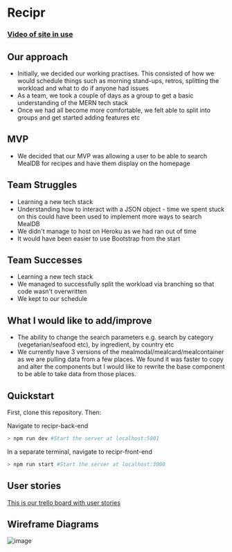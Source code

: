 # Recipr

### [Video of site in use](https://drive.google.com/file/d/12kbqQ6Cb8iHhl2e92-ZTD8Uyx53mcncB/view?usp=sharing)

## Our approach
- Initially, we decided our working practises.  This consisted of how we would schedule things such as morning stand-ups, retros, splitting the workload and what to do if anyone had issues
- As a team, we took a couple of days as a group to get a basic understanding of the MERN tech stack
- Once we had all become more comfortable, we felt able to split into groups and get started adding features etc

## MVP
- We decided that our MVP was allowing a user to be able to search MealDB for recipes and have them display on the homepage

## Team Struggles
- Learning a new tech stack
- Understanding how to interact with a JSON object - time we spent stuck on this could have been used to implement more ways to search MealDB
- We didn't manage to host on Heroku as we had ran out of time
- It would have been easier to use Bootstrap from the start

## Team Successes
- Learning a new tech stack
- We managed to successfully split the workload via branching so that code wasn't overwritten
- We kept to our schedule

## What I would like to add/improve
- The ability to change the search parameters e.g. search by category (vegetarian/seafood etc), by ingredient, by country etc
- We currently have 3 versions of the mealmodal/mealcard/mealcontainer as we are pulling data from a few places.  We found it was faster to copy and alter the components but I would like to rewrite the base component to be able to take data from those places.

## Quickstart

First, clone this repository. Then:

Navigate to recipr-back-end
```bash
> npm run dev #Start the server at localhost:5001
```

In a separate terminal, navigate to recipr-front-end

```bash
> npm run start #Start the server at localhost:3000
```

## User stories
[This is our trello board with user stories](https://trello.com/b/2Lz1rg0t/recipr-board)


## Wireframe Diagrams
![image](https://user-images.githubusercontent.com/77657186/148811324-6074a058-8553-43ec-910c-8914ba2d42c5.png)
